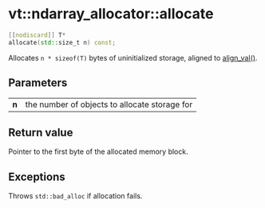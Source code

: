 vt::ndarray_allocator::allocate
===============================

```c++
[[nodiscard]] T*
allocate(std::size_t n) const;
```

Allocates `n * sizeof(T)` bytes of uninitialized storage, aligned to [align_val()](align-val.md#top).

Parameters
----------

|||
----- | ---------------------------------------------
**n** | the number of objects to allocate storage for

Return value
------------

Pointer to the first byte of the allocated memory block.

Exceptions
----------

Throws `std::bad_alloc` if allocation fails.
